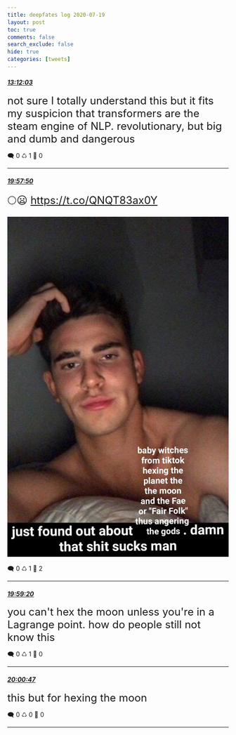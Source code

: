```yaml
---
title: deepfates log 2020-07-19
layout: post
toc: true
comments: false
search_exclude: false
hide: true
categories: [tweets]
---
```



#### <a href = "https://twitter.com/deepfates/status/1284929008669347841">*13:12:03*</a>

<font size="5">not sure I totally understand this but it fits my suspicion that transformers are the steam engine of NLP. revolutionary, but big and dumb and dangerous</font>



🗨️ 0 ♺ 1 🤍  0   

---
    
#### <a href = "https://twitter.com/deepfates/status/1285031128861044736">*19:57:50*</a>

<font size="5">🌕😦  https://t.co/QNQT83ax0Y</font>

![image from twitter](/images/from_twitter/EdVY_SEU0AAPY8C.jpg)


🗨️ 0 ♺ 1 🤍  2   

---
    
#### <a href = "https://twitter.com/deepfates/status/1285031507694718976">*19:59:20*</a>

<font size="5">you can't hex the moon unless you're in a Lagrange point. how do people still not know this</font>



🗨️ 0 ♺ 1 🤍  0   

---
    
#### <a href = "https://twitter.com/deepfates/status/1285031869893861378">*20:00:47*</a>

<font size="5">this but for hexing the moon</font>



🗨️ 0 ♺ 0 🤍  0   

---
    
            


